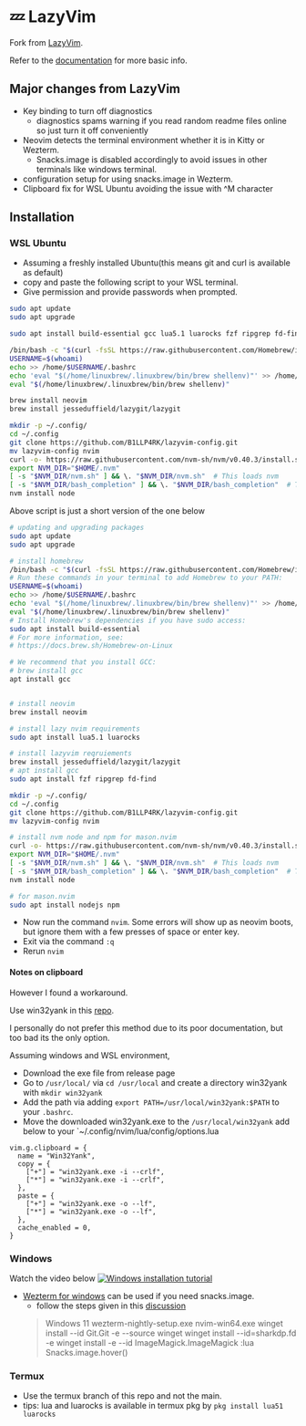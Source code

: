 # 💤 LazyVim

Fork from [LazyVim](https://github.com/LazyVim/LazyVim).

Refer to the [documentation](https://lazyvim.github.io/installation) for more basic info.

## Major changes from LazyVim

- Key binding to turn off diagnostics
  - diagnostics spams warning if you read random readme files online so just turn it off conveniently
- Neovim detects the terminal environment whether it is in Kitty or Wezterm.
  - Snacks.image is disabled accordingly to avoid issues in other terminals like windows terminal.
- configuration setup for using snacks.image in Wezterm.
- Clipboard fix for WSL Ubuntu avoiding the issue with ^M character

## Installation

### WSL Ubuntu

- Assuming a freshly installed Ubuntu(this means git and curl is available as default)
- copy and paste the following script to your WSL terminal.
- Give permission and provide passwords when prompted.

```bash
sudo apt update
sudo apt upgrade

sudo apt install build-essential gcc lua5.1 luarocks fzf ripgrep fd-find npm nodejs

/bin/bash -c "$(curl -fsSL https://raw.githubusercontent.com/Homebrew/install/HEAD/install.sh)"
USERNAME=$(whoami)
echo >> /home/$USERNAME/.bashrc
echo 'eval "$(/home/linuxbrew/.linuxbrew/bin/brew shellenv)"' >> /home/$USERNAME/.bashrc
eval "$(/home/linuxbrew/.linuxbrew/bin/brew shellenv)"

brew install neovim
brew install jesseduffield/lazygit/lazygit

mkdir -p ~/.config/
cd ~/.config
git clone https://github.com/B1LLP4RK/lazyvim-config.git
mv lazyvim-config nvim
curl -o- https://raw.githubusercontent.com/nvm-sh/nvm/v0.40.3/install.sh | bash
export NVM_DIR="$HOME/.nvm"
[ -s "$NVM_DIR/nvm.sh" ] && \. "$NVM_DIR/nvm.sh"  # This loads nvm
[ -s "$NVM_DIR/bash_completion" ] && \. "$NVM_DIR/bash_completion"  # This loads nvm bash_completion
nvm install node
```

Above script is just a short version of the one below

```bash
# updating and upgrading packages
sudo apt update
sudo apt upgrade

# install homebrew
/bin/bash -c "$(curl -fsSL https://raw.githubusercontent.com/Homebrew/install/HEAD/install.sh)"
# Run these commands in your terminal to add Homebrew to your PATH:
USERNAME=$(whoami)
echo >> /home/$USERNAME/.bashrc
echo 'eval "$(/home/linuxbrew/.linuxbrew/bin/brew shellenv)"' >> /home/$USERNAME/.bashrc
eval "$(/home/linuxbrew/.linuxbrew/bin/brew shellenv)"
# Install Homebrew's dependencies if you have sudo access:
sudo apt install build-essential
# For more information, see:
# https://docs.brew.sh/Homebrew-on-Linux

# We recommend that you install GCC:
# brew install gcc
apt install gcc


# install neovim
brew install neovim

# install lazy nvim requirements
sudo apt install lua5.1 luarocks

# install lazyvim reqruiements
brew install jesseduffield/lazygit/lazygit
# apt install gcc
sudo apt install fzf ripgrep fd-find

mkdir -p ~/.config/
cd ~/.config
git clone https://github.com/B1LLP4RK/lazyvim-config.git
mv lazyvim-config nvim

# install nvm node and npm for mason.nvim
curl -o- https://raw.githubusercontent.com/nvm-sh/nvm/v0.40.3/install.sh | bash
export NVM_DIR="$HOME/.nvm"
[ -s "$NVM_DIR/nvm.sh" ] && \. "$NVM_DIR/nvm.sh"  # This loads nvm
[ -s "$NVM_DIR/bash_completion" ] && \. "$NVM_DIR/bash_completion"  # This loads nvm bash_completion
nvm install node

# for mason.nvim
sudo apt install nodejs npm
```

- Now run the command `nvim`. Some errors will show up as neovim boots, but ignore them with a few presses of space or enter key.
- Exit via the command `:q`
- Rerun `nvim`

#### Notes on clipboard

However I found a workaround.

Use win32yank in this [repo](<https://github.com/equalsraf/win32yank>).

I personally do not prefer this method due to its poor documentation, but too bad its the only option.

Assuming windows and WSL environment,

- Download the exe file from release page
- Go to `/usr/local/` via `cd /usr/local` and create a directory win32yank with `mkdir win32yank`
- Add the path via adding `export PATH=/usr/local/win32yank:$PATH` to your `.bashrc`.
- Move the downloaded win32yank.exe to the `/usr/local/win32yank`
add below to your `~/.config/nvim/lua/config/options.lua

```Vimscript
vim.g.clipboard = {
  name = "Win32Yank",
  copy = {
    ["+"] = "win32yank.exe -i --crlf",
    ["*"] = "win32yank.exe -i --crlf",
  },
  paste = {
    ["+"] = "win32yank.exe -o --lf",
    ["*"] = "win32yank.exe -o --lf",
  },
  cache_enabled = 0,
}
```

### Windows

Watch the video below
[![Windows installation tutorial](https://img.youtube.com/vi/EpcyqQPOnow/0.jpg)](https://youtu.be/EpcyqQPOnow)

- [Wezterm for windows](https://wezterm.org/index.html) can be used if you need snacks.image.
  - follow the steps given in this [discussion](https://github.com/folke/snacks.nvim/discussions/1720#discussioncomment-13645727)
  > Windows 11
  > wezterm-nightly-setup.exe
  > nvim-win64.exe
  > winget install --id Git.Git -e --source winget
  > winget install --id=sharkdp.fd  -e
  > winget install -e --id ImageMagick.ImageMagick
  > :lua Snacks.image.hover()

### Termux

- Use the termux branch of this repo and not the main.
- tips: lua and luarocks is available in termux pkg by `pkg install lua51 luarocks`
